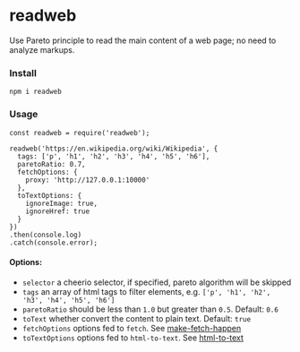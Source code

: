 # readweb

Use Pareto principle to read the main content of a web page; no need to analyze markups.

### Install

`npm i readweb`

### Usage

```
const readweb = require('readweb');

readweb('https://en.wikipedia.org/wiki/Wikipedia', {
  tags: ['p', 'h1', 'h2', 'h3', 'h4', 'h5', 'h6'],
  paretoRatio: 0.7,
  fetchOptions: {
    proxy: 'http://127.0.0.1:10000'
  },
  toTextOptions: {
    ignoreImage: true,
    ignoreHref: true
  }
})
.then(console.log)
.catch(console.error);
```

#### Options:

* `selector` a cheerio selector, if specified, pareto algorithm will be skipped
* `tags` an array of html tags to filter elements, e.g. `['p', 'h1', 'h2', 'h3', 'h4', 'h5', 'h6']`
* `paretoRatio` should be less than `1.0` but greater than `0.5`. Default: `0.6`
* `toText` whether convert the content to plain text. Default: `true`
* `fetchOptions` options fed to `fetch`. See [make-fetch-happen](https://www.npmjs.com/package/make-fetch-happen)
* `toTextOptions` options fed to `html-to-text`. See [html-to-text](https://www.npmjs.com/package/html-to-text)
